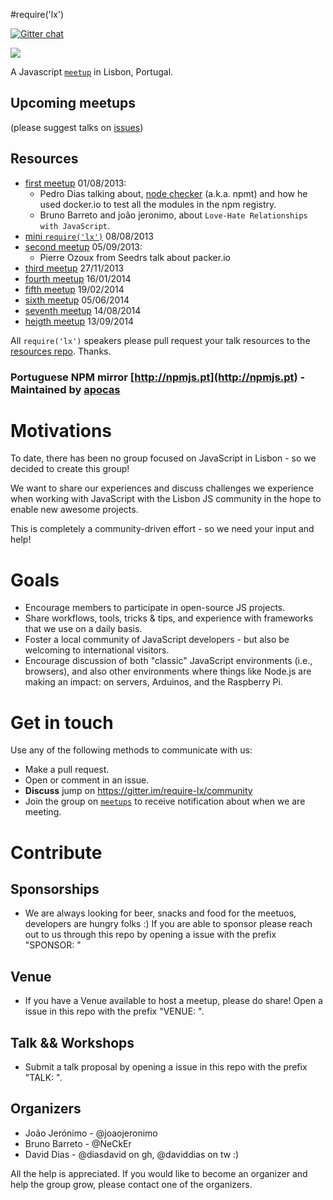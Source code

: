 #require('lx')

[![Gitter chat](https://badges.gitter.im/require-lx/community.png)](https://gitter.im/require-lx/community)

![](https://i.cloudup.com/t3SIoZKMd6-3000x3000.png)

A Javascript [`meetup`](http://www.meetup.com/require-lx/) in Lisbon, Portugal.

## Upcoming meetups

(please suggest talks on [issues](https://github.com/require-lx/community/issues?labels=talk&page=1&state=open))

## Resources

* [first meetup](http://www.meetup.com/require-lx/events/129985122/) 01/08/2013:
  * Pedro Dias talking about, [node checker](http://nodechecker.com/) (a.k.a. npmt) and how he used docker.io to test all the modules in the npm registry.
  * Bruno Barreto and joão jeronimo, about `Love-Hate Relationships with JavaScript`.
* [mini `require('lx')`](http://www.meetup.com/php-lx/events/123331262/) 08/08/2013
* [second meetup](http://www.meetup.com/require-lx/events/132698882/) 05/09/2013:
  * Pierre Ozoux from Seedrs talk about packer.io
* [third meetup](http://www.meetup.com/require-lx/events/152610542/) 27/11/2013
* [fourth meetup](http://www.meetup.com/require-lx/events/160302572/) 16/01/2014
* [fifth meetup](http://www.meetup.com/require-lx/events/165935392/) 19/02/2014
* [sixth meetup](http://www.meetup.com/require-lx/events/183884782/) 05/06/2014
* [seventh meetup](http://www.meetup.com/require-lx/events/197816912/) 14/08/2014
* [heigth meetup](http://www.meetup.com/require-lx/events/200248822/) 13/09/2014

All `require('lx')` speakers please pull request your talk resources to the [resources repo](https://github.com/require-lx/resources). Thanks.

### Portuguese NPM mirror [http://npmjs.pt](http://npmjs.pt) - Maintained by [apocas](https://github.com/apocas)

# Motivations

To date, there has been no group focused on JavaScript in Lisbon - so we decided to create this group!  

We want to share our experiences and discuss challenges we experience when working with JavaScript with the Lisbon JS community in the hope to enable new awesome projects. 

This is completely a community-driven effort - so we need your input and help!  

# Goals 
* Encourage members to participate in open-source JS projects.
* Share workflows, tools, tricks & tips, and experience with frameworks that we use on a daily basis. 
* Foster a local community of JavaScript developers - but also be welcoming to international visitors.  
* Encourage discussion of both "classic" JavaScript environments (i.e., browsers), and also other environments where things like Node.js are making an impact: on servers, Arduinos, and the Raspberry Pi. 

# Get in touch
Use any of the following methods to communicate with us: 

* Make a pull request.
* Open or comment in an issue.
* **Discuss** jump on https://gitter.im/require-lx/community
* Join the group on [`meetups`](http://www.meetup.com/require-lx/) to receive notification about when we are meeting.

# Contribute

## Sponsorships

* We are always looking for beer, snacks and food for the meetuos, developers are hungry folks :) If you are able to sponsor please reach out to us through this repo by opening a issue with the prefix "SPONSOR: "

## Venue

* If you have a Venue available to host a meetup, please do share! Open a issue in this repo with the prefix "VENUE: ".

## Talk && Workshops

* Submit a talk proposal by opening a issue in this repo with the prefix "TALK: ".

## Organizers

 * João Jerónimo  - @joaojeronimo
 * Bruno Barreto  - @NeCkEr
 * David Dias     - @diasdavid on gh, @daviddias on tw :)

All the help is appreciated. If you would like to become an organizer and help the group grow,
please contact one of the organizers.

